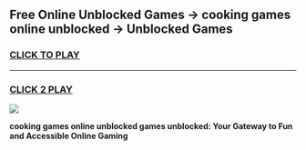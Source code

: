 
## Free Online Unblocked Games → cooking games online unblocked → Unblocked Games
<h3>
<a href="https://premium.freeplayer.one?title=cooking_games_online_unblocked&ref=21F">CLICK TO PLAY</a></h3>
<hr>

<h3>
<a href="https://premium.freeplayer.one?title=cooking_games_online_unblocked&ref=21F">CLICK 2 PLAY</a>
  
</h3>

<a href="https://premium.freeplayer.one?title=cooking_games_online_unblocked&ref=21F/"><img src="https://clearcache.store/games.png"></a>


**cooking games online unblocked games unblocked: Your Gateway to Fun and Accessible Online Gaming**
